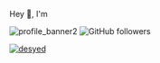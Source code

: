 Hey 👋, I'm 

![profile_banner2](https://github.com/desyed/desyed/assets/18189873/dffd1d3c-b186-4300-8b20-c2f0902e7ac9)
![GitHub followers](https://img.shields.io/github/followers/desyed?logo=GitHub&style=for-the-badge)

<a href="https://github.com/desyed" target="_blank">
  <img align="center" src="https://github-readme-stats.vercel.app/api/top-langs/?username=desyed&layout=compact&hide=html" alt="desyed" />
</a>
<!-- <a href="https://github.com/desyed" target="_blank">
  <img align="center" src="https://github-readme-stats.vercel.app/api?username=desyed&show_icons=true&count_private=true" alt="desyed" />
</a> -->
